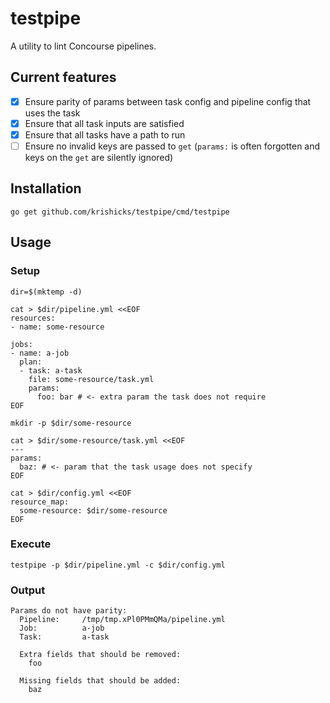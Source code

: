 # testpipe

A utility to lint Concourse pipelines.

## Current features
- [x] Ensure parity of params between task config and pipeline config that uses the task
- [x] Ensure that all task inputs are satisfied
- [x] Ensure that all tasks have a path to run
- [ ] Ensure no invalid keys are passed to `get` (`params:` is often forgotten and keys on the `get` are silently ignored)

## Installation

`go get github.com/krishicks/testpipe/cmd/testpipe`

## Usage

### Setup
```
dir=$(mktemp -d)

cat > $dir/pipeline.yml <<EOF
resources:
- name: some-resource

jobs:
- name: a-job
  plan:
  - task: a-task
    file: some-resource/task.yml
    params:
      foo: bar # <- extra param the task does not require
EOF

mkdir -p $dir/some-resource

cat > $dir/some-resource/task.yml <<EOF
---
params:
  baz: # <- param that the task usage does not specify
EOF

cat > $dir/config.yml <<EOF
resource_map:
  some-resource: $dir/some-resource
EOF
```

### Execute
```
testpipe -p $dir/pipeline.yml -c $dir/config.yml
```

### Output
```
Params do not have parity:
  Pipeline:     /tmp/tmp.xPl0PMmQMa/pipeline.yml
  Job:          a-job
  Task:         a-task

  Extra fields that should be removed:
    foo

  Missing fields that should be added:
    baz
```
